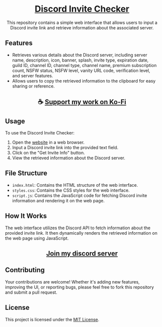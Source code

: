 <div align="center">

# [Discord Invite Checker](https://thatsinewave.github.io/Discord-Invite-Checker)

This repository contains a simple web interface that allows users to input a Discord invite link and retrieve information about the associated server.

</div>

## Features

- Retrieves various details about the Discord server, including server name, description, icon, banner, splash, invite type, expiration date, guild ID, channel ID, channel type, channel name, premium subscription count, NSFW status, NSFW level, vanity URL code, verification level, and server features.
- Allows users to copy the retrieved information to the clipboard for easy sharing or reference.

<div align="center">

## ☕ [Support my work on Ko-Fi](https://ko-fi.com/thatsinewave)

</div>

## Usage

To use the Discord Invite Checker:

1. Open the [website](https://thatsinewave.github.io/Discord-Invite-Checker/) in a web browser.
2. Input a Discord invite link into the provided text field.
3. Click on the "Get Invite Info" button.
4. View the retrieved information about the Discord server.

## File Structure

- `index.html`: Contains the HTML structure of the web interface.
- `styles.css`: Contains the CSS styles for the web interface.
- `script.js`: Contains the JavaScript code for fetching Discord invite information and rendering it on the web page.

## How It Works

The web interface utilizes the Discord API to fetch information about the provided invite link. It then dynamically renders the retrieved information on the web page using JavaScript.

<div align="center">

## [Join my discord server](https://thatsinewave.github.io/Discord-Redirect/)

</div>

## Contributing

Your contributions are welcome! Whether it's adding new features, improving the UI, or reporting bugs, please feel free to fork this repository and submit a pull request.

## License

This project is licensed under the [MIT License](LICENSE).
